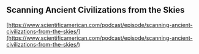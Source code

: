 ## Scanning Ancient Civilizations from the Skies
  
  [https://www.scientificamerican.com/podcast/episode/scanning-ancient-civilizations-from-the-skies/](https://www.scientificamerican.com/podcast/episode/scanning-ancient-civilizations-from-the-skies/)